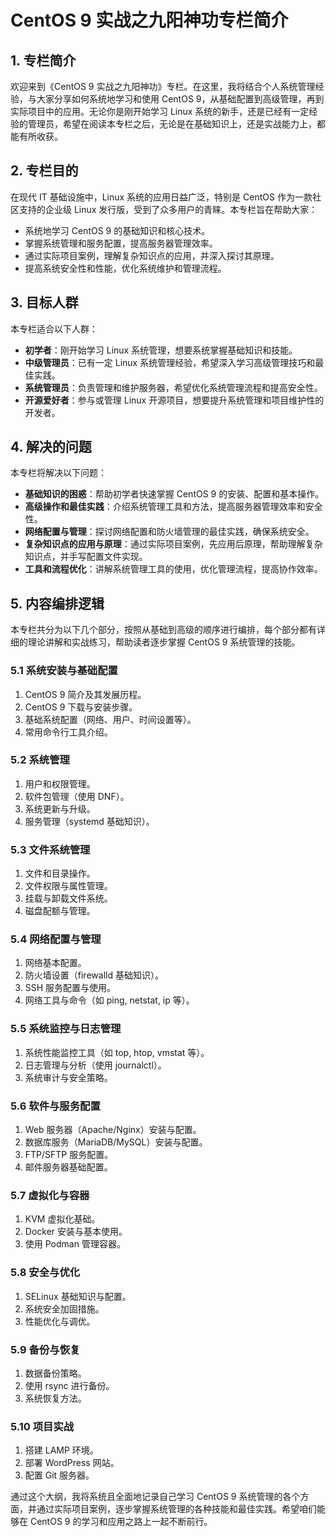 # CentOS 9 实战之九阳神功专栏简介

## 1. 专栏简介

欢迎来到《CentOS 9 实战之九阳神功》专栏。在这里，我将结合个人系统管理经验，与大家分享如何系统地学习和使用 CentOS 9，从基础配置到高级管理，再到实际项目中的应用。无论你是刚开始学习 Linux 系统的新手，还是已经有一定经验的管理员，希望在阅读本专栏之后，无论是在基础知识上，还是实战能力上，都能有所收获。

## 2. 专栏目的

在现代 IT 基础设施中，Linux 系统的应用日益广泛，特别是 CentOS 作为一款社区支持的企业级 Linux 发行版，受到了众多用户的青睐。本专栏旨在帮助大家：

- 系统地学习 CentOS 9 的基础知识和核心技术。
- 掌握系统管理和服务配置，提高服务器管理效率。
- 通过实际项目案例，理解复杂知识点的应用，并深入探讨其原理。
- 提高系统安全性和性能，优化系统维护和管理流程。

## 3. 目标人群

本专栏适合以下人群：

- **初学者**：刚开始学习 Linux 系统管理，想要系统掌握基础知识和技能。
- **中级管理员**：已有一定 Linux 系统管理经验，希望深入学习高级管理技巧和最佳实践。
- **系统管理员**：负责管理和维护服务器，希望优化系统管理流程和提高安全性。
- **开源爱好者**：参与或管理 Linux 开源项目，想要提升系统管理和项目维护性的开发者。

## 4. 解决的问题

本专栏将解决以下问题：

- **基础知识的困惑**：帮助初学者快速掌握 CentOS 9 的安装、配置和基本操作。
- **高级操作和最佳实践**：介绍系统管理工具和方法，提高服务器管理效率和安全性。
- **网络配置与管理**：探讨网络配置和防火墙管理的最佳实践，确保系统安全。
- **复杂知识点的应用与原理**：通过实际项目案例，先应用后原理，帮助理解复杂知识点，并手写配置文件实现。
- **工具和流程优化**：讲解系统管理工具的使用，优化管理流程，提高协作效率。

## 5. 内容编排逻辑

本专栏共分为以下几个部分，按照从基础到高级的顺序进行编排，每个部分都有详细的理论讲解和实战练习，帮助读者逐步掌握 CentOS 9 系统管理的技能。

### 5.1 系统安装与基础配置

1. CentOS 9 简介及其发展历程。
2. CentOS 9 下载与安装步骤。
3. 基础系统配置（网络、用户、时间设置等）。
4. 常用命令行工具介绍。

### 5.2 系统管理

1. 用户和权限管理。
2. 软件包管理（使用 DNF）。
3. 系统更新与升级。
4. 服务管理（systemd 基础知识）。

### 5.3 文件系统管理

1. 文件和目录操作。
2. 文件权限与属性管理。
3. 挂载与卸载文件系统。
4. 磁盘配额与管理。

### 5.4 网络配置与管理

1. 网络基本配置。
2. 防火墙设置（firewalld 基础知识）。
3. SSH 服务配置与使用。
4. 网络工具与命令（如 ping, netstat, ip 等）。

### 5.5 系统监控与日志管理

1. 系统性能监控工具（如 top, htop, vmstat 等）。
2. 日志管理与分析（使用 journalctl）。
3. 系统审计与安全策略。

### 5.6 软件与服务配置

1. Web 服务器（Apache/Nginx）安装与配置。
2. 数据库服务（MariaDB/MySQL）安装与配置。
3. FTP/SFTP 服务配置。
4. 邮件服务器基础配置。

### 5.7 虚拟化与容器

1. KVM 虚拟化基础。
2. Docker 安装与基本使用。
3. 使用 Podman 管理容器。

### 5.8 安全与优化

1. SELinux 基础知识与配置。
2. 系统安全加固措施。
3. 性能优化与调优。

### 5.9 备份与恢复

1. 数据备份策略。
2. 使用 rsync 进行备份。
3. 系统恢复方法。

### 5.10 项目实战

1. 搭建 LAMP 环境。
2. 部署 WordPress 网站。
3. 配置 Git 服务器。

通过这个大纲，我将系统且全面地记录自己学习 CentOS 9 系统管理的各个方面，并通过实际项目案例，逐步掌握系统管理的各种技能和最佳实践。希望咱们能够在 CentOS 9 的学习和应用之路上一起不断前行。
